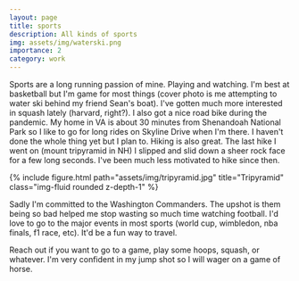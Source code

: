 ```yaml
---
layout: page
title: sports
description: All kinds of sports
img: assets/img/waterski.png
importance: 2
category: work
---
```


Sports are a long running passion of mine. Playing and watching. I'm best at basketball but I'm game for most things (cover photo is me attempting to water ski behind my friend Sean's boat). I've gotten much more interested in squash lately (harvard, right?). I also got a nice road bike during the pandemic. My home in VA is about 30 minutes from Shenandoah National Park so I like to go for long rides on Skyline Drive when I'm there. I haven't done the whole thing yet but I plan to. Hiking is also great. The last hike I went on (mount tripyramid in NH) I slipped and slid down a sheer rock face for a few long seconds. I've been much less motivated to hike since then.

{% include figure.html path="assets/img/tripyramid.jpg" title="Tripyramid" class="img-fluid rounded z-depth-1" %}

Sadly I'm committed to the Washington Commanders. The upshot is them being so bad helped me stop wasting so much time watching football. I'd love to go to the major events in most sports (world cup, wimbledon, nba finals, f1 race, etc). It'd be a fun way to travel.

Reach out if you want to go to a game, play some hoops, squash, or whatever. I'm very confident in my jump shot so I will wager on a game of horse.